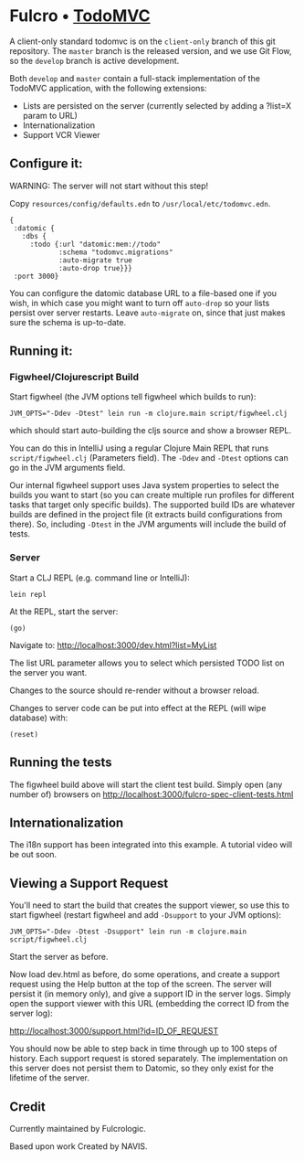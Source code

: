 # Fulcro • [TodoMVC](http://todomvc.com)

A client-only standard todomvc is on the `client-only` branch of this
git repository. The `master` branch is the released version, and we
use Git Flow, so the `develop` branch is active development.

Both `develop` and `master` contain a full-stack implementation of 
the TodoMVC application, with the following extensions:

- Lists are persisted on the server (currently selected by adding a ?list=X param to URL)
- Internationalization 
- Support VCR Viewer

## Configure it:

WARNING: The server will not start without this step!

Copy `resources/config/defaults.edn` to `/usr/local/etc/todomvc.edn`.

```
{ 
 :datomic {
   :dbs {
     :todo {:url "datomic:mem://todo" 
            :schema "todomvc.migrations" 
            :auto-migrate true 
            :auto-drop true}}} 
 :port 3000} 
```

You can configure the datomic database URL to a file-based one if you 
wish, in which case you might want to turn off `auto-drop` so
your lists persist over server restarts. Leave
`auto-migrate` on, since that just makes sure the schema is up-to-date.

## Running it:

### Figwheel/Clojurescript Build

Start figwheel (the JVM options tell figwheel which builds to run):

```
JVM_OPTS="-Ddev -Dtest" lein run -m clojure.main script/figwheel.clj
```

which should start auto-building the cljs source and show a browser REPL.

You can do this in IntelliJ using a regular Clojure Main REPL that runs
`script/figwheel.clj` (Parameters field). The `-Ddev` and `-Dtest` options can go in the JVM 
arguments field.

Our internal figwheel support uses Java system properties to select the
builds you want to start (so you can create multiple run profiles for
different tasks that target only specific builds). The supported build IDs
are whatever builds are defined in the project file (it extracts build 
configurations from there). So, including `-Dtest` in the JVM arguments
will include the build of tests.

### Server

Start a CLJ REPL (e.g. command line or IntelliJ):

```
lein repl
```

At the REPL, start the server:

```
(go)
```

Navigate to: [http://localhost:3000/dev.html?list=MyList](http://localhost:3000/dev.html?list=MyList)

The list URL parameter allows you to select which persisted TODO list on the server
you want.

Changes to the source should re-render without a browser reload. 

Changes to server code can be put into effect at the REPL (will wipe database) with:

```
(reset)
```

## Running the tests

The figwheel build above will start the client test build. Simply open
(any number of) browsers on 
[http://localhost:3000/fulcro-spec-client-tests.html](http://localhost:3000/fulcro-spec-client-tests.html)

## Internationalization

The i18n support has been integrated into this example. A tutorial video will be out soon. 

## Viewing a Support Request

You'll need to start the build that creates the support viewer, so use this
to start figwheel (restart figwheel and add `-Dsupport` to your JVM options):

```
JVM_OPTS="-Ddev -Dtest -Dsupport" lein run -m clojure.main script/figwheel.clj
```

Start the server as before.

Now load dev.html as before, do some operations, and create a support request
using the Help button at the top of the screen. The server will persist it 
(in memory only), and give a support ID in the server logs. Simply open the 
support viewer with this URL (embedding the correct ID from the server log):

[http://localhost:3000/support.html?id=ID_OF_REQUEST](http://localhost:3000/support.html?id=ID_OF_REQUEST)

You should now be able to step back in time through up to 100 steps of history. Each support request 
is stored separately. The implementation on this server does not persist them
to Datomic, so they only exist for the lifetime of the server. 

## Credit

Currently maintained by Fulcrologic.

Based upon work Created by NAVIS.

